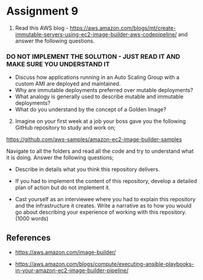 # Assignment 9

1. Read this AWS blog - https://aws.amazon.com/blogs/mt/create-immutable-servers-using-ec2-image-builder-aws-codepipeline/ and answer the following questions.
###   DO NOT IMPLEMENT THE SOLUTION - JUST READ IT AND MAKE SURE YOU UNDERSTAND IT

   * Discuss how applications running in an Auto Scaling Group with a custom AMI are deployed and maintained.
   * Why are immutable deployments preferred over mutable deployments?
   * What analogy is generally used to describe mutable and immutable deployments?
   * What do you understand by the concept of a Golden Image?


2. Imagine on your first week at a job your boss gave you the following GitHub repository to study and work on;

https://github.com/aws-samples/amazon-ec2-image-builder-samples

Navigate to all the folders and read all the code and try to understand what it is doing. Answer the following questions;

* Describe in details what you think this repository delivers.

* If you had to implement the content of this repository, develop a detailed plan of action but do not implement it.

* Cast yourself as an interviewee where you had to explain this repository and the infrastructure it creates. 
Write a narrative as to how you would go about describing your experience of working with this repository. (1000 words)


## References

* https://aws.amazon.com/image-builder/

* https://aws.amazon.com/blogs/compute/executing-ansible-playbooks-in-your-amazon-ec2-image-builder-pipeline/


